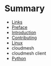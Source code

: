 # Summary

* [Links](links.md)
* [Preface](preface.md)
* [Introduction](README.md)
* [Contributing](contributing.md)
* [Linux](linux.md)
* cloudmesh
* cloudmesh client
* [Python](python.md)

